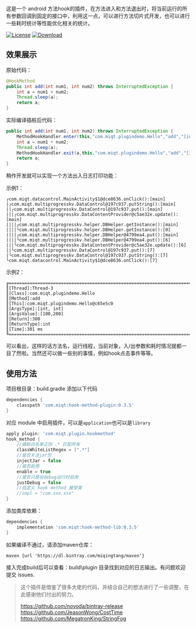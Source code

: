 这是一个 android 方法hook的插件，在方法进入和方法退出时，将当前运行的所有参数回调到固定的接口中，利用这一点，可以进行方法切片式开发，也可以进行一些耗时统计等性能优化相关的统计。

[![License](https://img.shields.io/badge/license-Apache%202-green.svg)](https://www.apache.org/licenses/LICENSE-2.0)
[![Download](https://api.bintray.com/packages/miqingtang/maven/pluginSrc/images/download.svg)](https://bintray.com/miqingtang/maven/pluginSrc)

## 效果展示
原始代码：
```java
@HookMethod
public int add(int num1, int num2) throws InterruptedException {
    int a = num1 + num2;
    Thread.sleep(a);
    return a;
}
```

实际编译插桩后代码：

```java
public int add(int num1, int num2) throws InterruptedException {
    MethodHookHandler.enter(this,"com.miqt.plugindemo.Hello","add","[int, int]","int",num1,num2);
    int a = num1 + num2;
    Thread.sleep(a);
    MethodHookHandler.exit(a,this,"com.miqt.plugindemo.Hello","add","[int, int]","int",num1,num2);
    return a;
}
```

稍作开发就可以实现一个方法出入日志打印功能：

示例1：

```
┌com.miqt.datacontrol.MainActivity$1@dce8636.onClick():[main]
|┌com.miqt.multiprogresskv.DataControl@197c937.putString():[main]
||┌com.miqt.multiprogresskv.DataControl@197c937.put():[main]
|||┌com.miqt.multiprogresskv.DataContentProvider@c5ae32e.update():[main]
||||┌com.miqt.multiprogresskv.helper.DBHelper.getInstance():[main]
||||└com.miqt.multiprogresskv.helper.DBHelper.getInstance():[0]
||||┌com.miqt.multiprogresskv.helper.DBHelper@4799ea4.put():[main]
||||└com.miqt.multiprogresskv.helper.DBHelper@4799ea4.put():[6]
|||└com.miqt.multiprogresskv.DataContentProvider@c5ae32e.update():[6]
||└com.miqt.multiprogresskv.DataControl@197c937.put():[7]
|└com.miqt.multiprogresskv.DataControl@197c937.putString():[7]
└com.miqt.datacontrol.MainActivity$1@dce8636.onClick():[7]
```

示例2：

```
╔======================================================================================
║[Thread]:Thread-3
║[Class]:com.miqt.plugindemo.Hello
║[Method]:add
║[This]:com.miqt.plugindemo.Hello@c65e5c0
║[ArgsType]:[int, int]
║[ArgsValue]:[100,200]
║[Return]:300
║[ReturnType]:int
║[Time]:301 ms
╚======================================================================================
```

可以看出，这样的话方法名，运行线程，当前对象，入/出参数和耗时情况就都一目了然啦。当然还可以做一些别的事情，例如hook点击事件等等。

## 使用方法

项目根目录：build.gradle 添加以下代码

```groovy
dependencies {
    classpath 'com.miqt:hook-method-plugin:0.3.5'
}
```

对应 module 中启用插件，可以是`application`也可以是`library`

```groovy
apply plugin: 'com.miqt.plugin.hookmethod'
hook_method {
    //插桩白名单正则 .* 匹配所有
    classWhiteListRegex = [".*"]
    //是否关注jar包
    injectJar = false
    //是否启用
    enable = true
    //是否只是在debug运行时启用
    justDebug = false
    //自定义 hook method 接受类
    //impl = "com.xxx.xxx"
}
```

添加类库依赖：

```groovy
dependencies {
    implementation 'com.miqt:hook-method-lib:0.3.5'
}
```

如果编译不通过，请添加maven仓库：

```
maven {url 'https://dl.bintray.com/miqingtang/maven'}
```

接入完成build后可以查看：build\plugin 目录找到对应的日志输出。有问题欢迎提交 issues.

>  这个插件是借鉴了很多大佬的代码，并结合自己的想法进行了一些调整，在此感谢他们付出的努力。
>
> https://github.com/novoda/bintray-release  
> https://github.com/JeasonWong/CostTime  
> https://github.com/MegatronKing/StringFog  